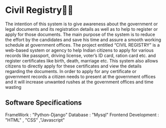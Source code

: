 # Civil Registry👨‍💻

<p> The intention of this system is to give awareness about the government or legal documents and its 
registration details as well as to help to register or apply for those documents. The main purpose of the 
system is to reduce the effort by the candidates and save his time and assure a smooth working schedule 
at government offices. The project entitled “CIVIL REGISTRY” is a web-based system or agency to help 
Indian citizens to apply for various records like passport, driving license, voter’s ID card, ration card etc. 
and register certificates like birth, death, marriage etc. This system also allows citizens to directly apply 
for these certificates and view the details regarding the documents. In order to apply for any certificate or 
government records a citizen needs to present at the government offices and it will increase unwanted 
rushes at the government offices and time wasting</p>



## Software Specifications

FrameWork : "Python-Django"
Database : "Mysql" 
Frontend Development : "HTML" , "CSS" ,"Javascript"


